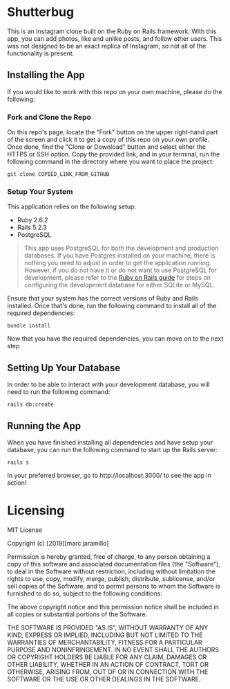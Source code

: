 # Shutterbug

This is an Instagram clone built on the Ruby on Rails framework. With this app, you can add photos, like and unlike posts, and follow other users. This was not designed to be an exact replica of Instagram, so not all of the functionality is present.

## Installing the App

If you would like to work with this repo on your own machine, please do the following:

### Fork and Clone the Repo

On this repo's page, locate the "Fork" button on the upper right-hand part of the screen and click it to get a copy of this repo on your own profile. Once done, find the "Clone or Download" button and select either the HTTPS or SSH option. Copy the provided link, and in your terminal, run the following command in the directory where you want to place the project:

`git clone COPIED_LINK_FROM_GITHUB`

### Setup Your System

This application relies on the following setup:

- Ruby 2.6.2
- Rails 5.2.3
- PostgreSQL

> This app uses PostgreSQL for both the development and production databases. If you have Postgres installed on your machine, there is nothing you need to adjust in order to get the application running. However, if you do not have it or do not want to use PostgreSQL for development, please refer to the [Ruby on Rails guide](https://guides.rubyonrails.org/v2.3/getting_started.html) for steps on configuring the development database for either SQLite or MySQL.

Ensure that your system has the correct versions of Ruby and Rails installed. Once that's done, run the following command to install all of the required dependencies:

`bundle install`

Now that you have the required dependencies, you can move on to the next step

## Setting Up Your Database

In order to be able to interact with your development database, you will need to run the following command:

`rails db:create`

## Running the App

When you have finished installing all dependencies and have setup your database, you can run the following command to start up the Rails server:

`rails s`

In your preferred browser, go to http://localhost:3000/ to see the app in action!

# Licensing

MIT License

Copyright (c) [2019][marc jaramillo]

Permission is hereby granted, free of charge, to any person obtaining a copy
of this software and associated documentation files (the "Software"), to deal
in the Software without restriction, including without limitation the rights
to use, copy, modify, merge, publish, distribute, sublicense, and/or sell
copies of the Software, and to permit persons to whom the Software is
furnished to do so, subject to the following conditions:

The above copyright notice and this permission notice shall be included in all
copies or substantial portions of the Software.

THE SOFTWARE IS PROVIDED "AS IS", WITHOUT WARRANTY OF ANY KIND, EXPRESS OR
IMPLIED, INCLUDING BUT NOT LIMITED TO THE WARRANTIES OF MERCHANTABILITY,
FITNESS FOR A PARTICULAR PURPOSE AND NONINFRINGEMENT. IN NO EVENT SHALL THE
AUTHORS OR COPYRIGHT HOLDERS BE LIABLE FOR ANY CLAIM, DAMAGES OR OTHER
LIABILITY, WHETHER IN AN ACTION OF CONTRACT, TORT OR OTHERWISE, ARISING FROM,
OUT OF OR IN CONNECTION WITH THE SOFTWARE OR THE USE OR OTHER DEALINGS IN THE
SOFTWARE.
